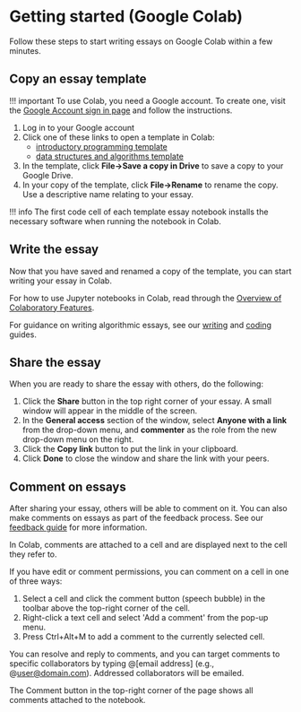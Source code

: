 # Getting started (Google Colab)

Follow these steps to start writing essays on Google Colab within a few minutes.

## Copy an essay template

!!! important
    To use Colab, you need a Google account.
    To create one, visit the [Google Account sign in
    page](https://accounts.google.com/signin) and follow the instructions.

1. Log in to your Google account
2. Click one of these links to open a template in Colab:
    - [introductory programming template](https://colab.research.google.com/github/dsa-ou/algoesup/blob/main/src/docs/essays/template-intro-programming.ipynb)
    - [data structures and algorithms template](https://colab.research.google.com/github/dsa-ou/algoesup/blob/main/src/docs/essays/template-data-structures.ipynb)
3. In the template, click **File->Save a copy in Drive** to save a copy to your Google Drive.
4. In your copy of the template, click **File->Rename** to rename the copy.
   Use a descriptive name relating to your essay.

!!! info
    The first code cell of each template essay notebook installs
    the necessary software when running the notebook in Colab.

## Write the essay

Now that you have saved and renamed a copy of the template,
you can start writing your essay in Colab.

For how to use Jupyter notebooks in Colab, read through the
[Overview of Colaboratory Features](https://colab.research.google.com/notebooks/basic_features_overview.ipynb).

For guidance on writing algorithmic essays, see our [writing](writing.md) and [coding](coding.ipynb) guides.

## Share the essay

When you are ready to share the essay with others, do the following:

1. Click the **Share** button in the top right corner of your essay.
   A small window will appear in the middle of the screen.
2. In the **General access** section of the window, select **Anyone with a link**
   from the drop-down menu, and **commenter** as the role from the new drop-down menu on the right.
3. Click the **Copy link** button to put the link in your clipboard.
4. Click **Done** to close the window and share the link with your peers.

## Comment on essays

After sharing your essay, others will be able to comment on it.
You can also make comments on essays as part of the feedback process.
See our [feedback guide](feedback.md) for more information.

In Colab, comments are attached to a cell and are displayed next to the cell they refer to.

If you have edit or comment permissions, you can comment on a cell in one of three ways:

1. Select a cell and click the comment button (speech bubble) in the toolbar
   above the top-right corner of the cell.
2. Right-click a text cell and select 'Add a comment' from the pop-up menu.
3. Press Ctrl+Alt+M to add a comment to the currently selected cell.

You can resolve and reply to comments, and you can target comments to specific collaborators
by typing @[email address] (e.g., @user@domain.com). Addressed collaborators will be emailed.

The Comment button in the top-right corner of the page shows all comments attached to the notebook.
